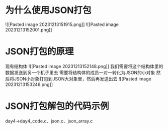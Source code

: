 # 为什么使用JSON打包
![[Pasted image 20231213151915.png]]
![[Pasted image 20231213152001.png]]
# JSON打包的原理
现有结构体
![[Pasted image 20231213152148.png]]
我们需要将这个结构体里的数据发送到另一个机子里去
需要将结构体的成员一对一转化为JSON的小对象
然后将JSON小对象打包到JSON大对象里，然后再发送出去
![[Pasted image 20231213153246.png]]
# JSON打包解包的代码示例
day4->day4_code.c、json.c、json_array.c
